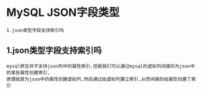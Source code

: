 # MySQL JSON字段类型
```
1.json类型字段支持索引吗
```

## 1.json类型字段支持索引吗

```
mysql原生并不支持json列中的属性索引,但是我们可以通过mysql的虚拟列间接的为json中的某些属性创建索引,
原理就是为json中的属性创建虚拟列,然后通过给虚拟列建立索引,从而间接的给属性创建了索引
```